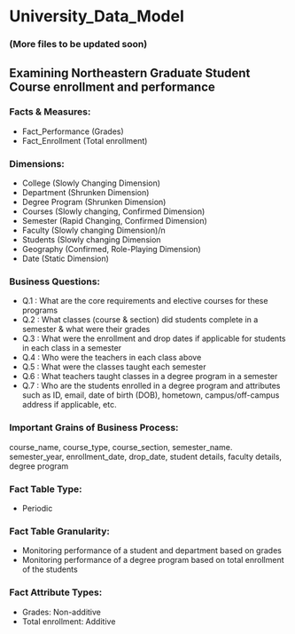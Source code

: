 # University_Data_Model

### (More files to be updated soon)

## Examining Northeastern Graduate Student Course enrollment and performance

### Facts & Measures:
  - Fact_Performance (Grades)
  - Fact_Enrollment (Total enrollment)

### Dimensions:
  - College (Slowly Changing Dimension)
  - Department (Shrunken Dimension)
  - Degree Program (Shrunken Dimension)
  - Courses (Slowly changing, Confirmed Dimension)
  - Semester (Rapid Changing, Confirmed Dimension)
  - Faculty (Slowly changing Dimension)/n
  - Students (Slowly changing Dimension
  - Geography (Confirmed, Role-Playing Dimension)
  - Date (Static Dimension)

### Business Questions:
  - Q.1 : What are the core requirements and elective courses for these programs
  - Q.2 : What classes (course & section) did students complete in a semester & what were their grades
  - Q.3 : What were the enrollment and drop dates if applicable for students in each class in a semester
  - Q.4 : Who were the teachers in each class above
  - Q.5 : What were the classes taught each semester
  - Q.6 : What teachers taught classes in a degree program in a semester
  - Q.7 : Who are the students enrolled in a degree program and attributes  such as ID, email, date of birth (DOB), hometown, campus/off-campus address if applicable, etc.

### Important Grains of Business Process:
  course_name, course_type, course_section, semester_name. semester_year, enrollment_date, drop_date, student details, faculty details, degree program

### Fact Table Type:
  - Periodic

### Fact Table Granularity:
  - Monitoring performance of a student and department based on grades
  - Monitoring performance of a degree program based on total enrollment of the students

### Fact Attribute Types:
  - Grades: Non-additive
  - Total enrollment: Additive
